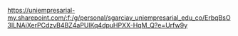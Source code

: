 https://uniempresarial-my.sharepoint.com/:f:/g/personal/sgarciav_uniempresarial_edu_co/ErbqBsO3lLNAiXerPCdzvB4BZ4aPUlKq4dpuHPXX-HqM_Q?e=Urfw9y
